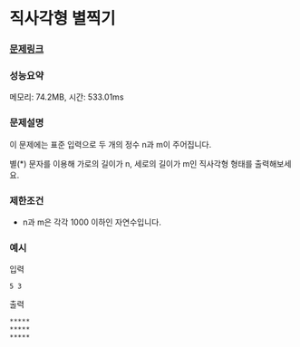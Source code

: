 # 직사각형 별찍기

### [문제링크](https://school.programmers.co.kr/learn/courses/30/lessons/12969)

### 성능요약

메모리: 74.2MB, 시간: 533.01ms

<p>
 
### 문제설명
 <p>이 문제에는 표준 입력으로 두 개의 정수 n과 m이 주어집니다.
 <p> 별(*) 문자를 이용해 가로의 길이가 n, 세로의 길이가 m인 직사각형 형태를 출력해보세요.

### 제한조건
- n과 m은 각각 1000 이하인 자연수입니다.

### 예시
입력
```
5 3
```

출력
```
*****
*****
*****
```
